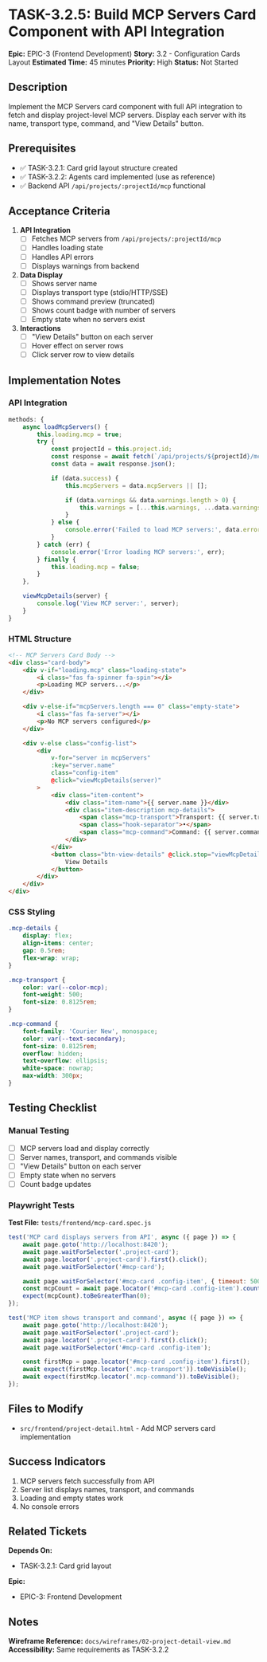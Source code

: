 # TASK-3.2.5: Build MCP Servers Card Component with API Integration

**Epic:** EPIC-3 (Frontend Development)
**Story:** 3.2 - Configuration Cards Layout
**Estimated Time:** 45 minutes
**Priority:** High
**Status:** Not Started

## Description

Implement the MCP Servers card component with full API integration to fetch and display project-level MCP servers. Display each server with its name, transport type, command, and "View Details" button.

## Prerequisites

- ✅ TASK-3.2.1: Card grid layout structure created
- ✅ TASK-3.2.2: Agents card implemented (use as reference)
- ✅ Backend API `/api/projects/:projectId/mcp` functional

## Acceptance Criteria

1. **API Integration**
   - [ ] Fetches MCP servers from `/api/projects/:projectId/mcp`
   - [ ] Handles loading state
   - [ ] Handles API errors
   - [ ] Displays warnings from backend

2. **Data Display**
   - [ ] Shows server name
   - [ ] Displays transport type (stdio/HTTP/SSE)
   - [ ] Shows command preview (truncated)
   - [ ] Shows count badge with number of servers
   - [ ] Empty state when no servers exist

3. **Interactions**
   - [ ] "View Details" button on each server
   - [ ] Hover effect on server rows
   - [ ] Click server row to view details

## Implementation Notes

### API Integration

```javascript
methods: {
    async loadMcpServers() {
        this.loading.mcp = true;
        try {
            const projectId = this.project.id;
            const response = await fetch(`/api/projects/${projectId}/mcp`);
            const data = await response.json();

            if (data.success) {
                this.mcpServers = data.mcpServers || [];

                if (data.warnings && data.warnings.length > 0) {
                    this.warnings = [...this.warnings, ...data.warnings];
                }
            } else {
                console.error('Failed to load MCP servers:', data.error);
            }
        } catch (err) {
            console.error('Error loading MCP servers:', err);
        } finally {
            this.loading.mcp = false;
        }
    },

    viewMcpDetails(server) {
        console.log('View MCP server:', server);
    }
}
```

### HTML Structure

```html
<!-- MCP Servers Card Body -->
<div class="card-body">
    <div v-if="loading.mcp" class="loading-state">
        <i class="fas fa-spinner fa-spin"></i>
        <p>Loading MCP servers...</p>
    </div>

    <div v-else-if="mcpServers.length === 0" class="empty-state">
        <i class="fas fa-server"></i>
        <p>No MCP servers configured</p>
    </div>

    <div v-else class="config-list">
        <div
            v-for="server in mcpServers"
            :key="server.name"
            class="config-item"
            @click="viewMcpDetails(server)"
        >
            <div class="item-content">
                <div class="item-name">{{ server.name }}</div>
                <div class="item-description mcp-details">
                    <span class="mcp-transport">Transport: {{ server.transport }}</span>
                    <span class="hook-separator">•</span>
                    <span class="mcp-command">Command: {{ server.command }}</span>
                </div>
            </div>
            <button class="btn-view-details" @click.stop="viewMcpDetails(server)">
                View Details
            </button>
        </div>
    </div>
</div>
```

### CSS Styling

```css
.mcp-details {
    display: flex;
    align-items: center;
    gap: 0.5rem;
    flex-wrap: wrap;
}

.mcp-transport {
    color: var(--color-mcp);
    font-weight: 500;
    font-size: 0.8125rem;
}

.mcp-command {
    font-family: 'Courier New', monospace;
    color: var(--text-secondary);
    font-size: 0.8125rem;
    overflow: hidden;
    text-overflow: ellipsis;
    white-space: nowrap;
    max-width: 300px;
}
```

## Testing Checklist

### Manual Testing
- [ ] MCP servers load and display correctly
- [ ] Server names, transport, and commands visible
- [ ] "View Details" button on each server
- [ ] Empty state when no servers
- [ ] Count badge updates

### Playwright Tests

**Test File:** `tests/frontend/mcp-card.spec.js`

```javascript
test('MCP card displays servers from API', async ({ page }) => {
    await page.goto('http://localhost:8420');
    await page.waitForSelector('.project-card');
    await page.locator('.project-card').first().click();
    await page.waitForSelector('#mcp-card');

    await page.waitForSelector('#mcp-card .config-item', { timeout: 5000 });
    const mcpCount = await page.locator('#mcp-card .config-item').count();
    expect(mcpCount).toBeGreaterThan(0);
});

test('MCP item shows transport and command', async ({ page }) => {
    await page.goto('http://localhost:8420');
    await page.waitForSelector('.project-card');
    await page.locator('.project-card').first().click();
    await page.waitForSelector('#mcp-card .config-item');

    const firstMcp = page.locator('#mcp-card .config-item').first();
    await expect(firstMcp.locator('.mcp-transport')).toBeVisible();
    await expect(firstMcp.locator('.mcp-command')).toBeVisible();
});
```

## Files to Modify

- `src/frontend/project-detail.html` - Add MCP servers card implementation

## Success Indicators

1. MCP servers fetch successfully from API
2. Server list displays names, transport, and commands
3. Loading and empty states work
4. No console errors

## Related Tickets

**Depends On:**
- TASK-3.2.1: Card grid layout

**Epic:**
- EPIC-3: Frontend Development

## Notes

**Wireframe Reference:** `docs/wireframes/02-project-detail-view.md`
**Accessibility:** Same requirements as TASK-3.2.2
